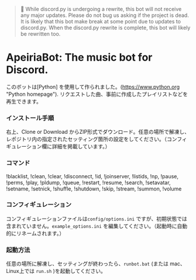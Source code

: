 > :loudspeaker: While discord.py is undergoing a rewrite, this bot will not receive any major updates. Please do not bug us asking if the project is dead. It is likely that this bot make break at some point due to updates to discord.py. When the discord.py rewrite is complete, this bot will likely be rewritten too.

# ApeiriaBot: The music bot for Discord.

このボットは[Python] を使用して作られました。(https://www.python.org "Python homepage"). リクエストした曲、事前に作成したプレイリストなどを再生できます。
### インストール手順

右上、Clone or Download からZIP形式でダウンロード。任意の場所で解凍し、レポジトリ内の指定されたセッティング箇所の設定をしてください。（コンフィギュレーション欄に詳細を掲載しています。）

### コマンド

!blacklist, !clean, !clear, !disconnect, !id, !joinserver, !listids, !np, !pause, !perms, !play, !pldump, !queue, !restart, !resume, !search, !setavatar, !setname, !setnick, !shuffle, !shutdown, !skip, !stream, !summon, !volume

### コンフィギュレーション

コンフィギュレーションファイルは`config/options.ini` ですが、初期状態では含まれていません。`example_options.ini` を編集してください。（起動時に自動的にリネームされます。）

### 起動方法
任意の場所に解凍し、セッティングが終わったら、`runbot.bat` (または mac、Linux上では `run.sh` )を起動してください。
